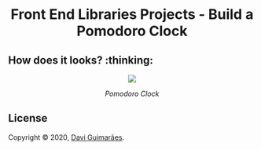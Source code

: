 <h1 align="center">
Front End Libraries Projects - Build a Pomodoro Clock
</h1>

<h2>
How does it looks? :thinking:
</h2>

<div align="center">

![](https://i.imgur.com/mzsHotL.gif)

*Pomodoro Clock*

</div>

<h2>
License
</h2>

Copyright © 2020, [Davi Guimarães](https://github.com/davigl).
